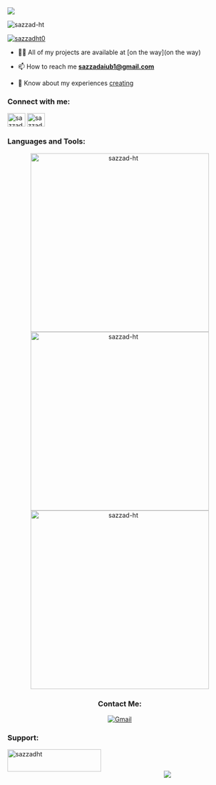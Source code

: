  <a href="https://git.io/typing-svg">
    <img src="https://readme-typing-svg.herokuapp.com/?lines=Hi;I+ I am+SAZZAD+HOSSAIN+TASNIM;&center=true&size=30">
    
  </a>

<p align="left"> <img src="https://komarev.com/ghpvc/?username=sazzad-ht&label=Profile%20views&color=0e75b6&style=flat" alt="sazzad-ht" /> </p>



<p align="left"> <a href="https://twitter.com/sazzadht0" target="blank"><img src="https://img.shields.io/twitter/follow/sazzadht0?logo=twitter&style=for-the-badge" alt="sazzadht0" /></a> </p>

- 👨‍💻 All of my projects are available at [on the way](on the way)

- 📫 How to reach me **sazzadaiub1@gmail.com**

- 📄 Know about my experiences [creating](creating)

<h3 align="left">Connect with me:</h3>
<p align="left">
<a href="https://twitter.com/sazzadht0" target="blank"><img align="center" src="https://raw.githubusercontent.com/rahuldkjain/github-profile-readme-generator/master/src/images/icons/Social/twitter.svg" alt="sazzadht0" height="30" width="40" /></a>
<a href="https://linkedin.com/in/sazzad-hossain-tasnim-75a9801a1/" target="blank"><img align="center" src="https://raw.githubusercontent.com/rahuldkjain/github-profile-readme-generator/master/src/images/icons/Social/linked-in-alt.svg" alt="sazzad-hossain-tasnim-75a9801a1/" height="30" width="40" /></a>
</p>

<h3 align="left">Languages and Tools:</h3>



<div align="center">
  <img width="400" src="https://github-readme-stats.vercel.app/api/top-langs/?username=sazzad-ht&layout=compact&theme=gotham" alt="sazzad-ht" />
  <img width="400" src="https://github-readme-stats.vercel.app/api?username=sazzad-ht&show_icons=true&theme=gotham" alt="sazzad-ht" />
  <img width="400" src="https://github-readme-streak-stats.herokuapp.com/?user=sazzad-ht&theme=gotham" alt="sazzad-ht" />
  
</div>

<div align="center">
  <h3>Contact Me:</h3>
  <a href="mailto:sazzdaiub1b@gmail.com">
    <img src="https://img.shields.io/badge/Gmail-sazzdaiub1b%40gmail.com-red?style=flat-square&logo=gmail&color=blue&theme=blue" alt="Gmail">
  </a>
</div>

<h3 align="left">Support:</h3>
<p><a href="https://www.buymeacoffee.com/sazzadht"> <img align="left" src="https://cdn.buymeacoffee.com/buttons/v2/default-yellow.png" height="50" width="210" alt="sazzadht" /></a></p><br><br>
<p align="center">
  <img src="https://capsule-render.vercel.app/api?type=waving&color=gradient&height=60&section=footer"/>

